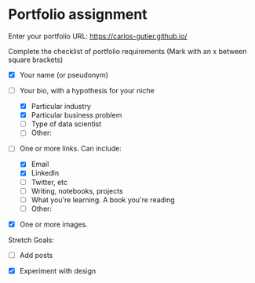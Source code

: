 # Portfolio assignment

Enter your portfolio URL:
https://carlos-gutier.github.io/

Complete the checklist of portfolio requirements
(Mark with an x between square brackets)

- [X] Your name (or pseudonym)
- [ ] Your bio, with a hypothesis for your niche
    - [X] Particular industry
    - [X] Particular business problem
    - [ ] Type of data scientist
    - [ ] Other: 
- [ ] One or more links. Can include:
    - [X] Email
    - [X] LinkedIn
    - [ ] Twitter, etc
    - [ ] Writing, notebooks, projects
    - [ ] What you're learning. A book you're reading
    - [ ] Other:
- [X] One or more images.
    
    
Stretch Goals:

- [ ] Add posts
- [X] Experiment with design
 

